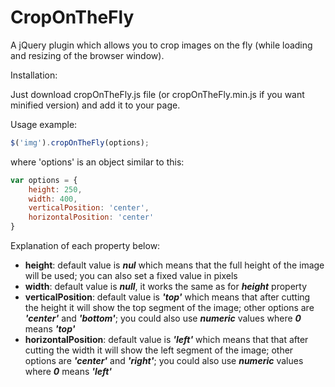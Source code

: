 CropOnTheFly
============

A jQuery plugin which allows you to crop images on the fly (while loading and resizing of the browser window).

Installation:

Just download cropOnTheFly.js file (or cropOnTheFly.min.js if you want minified version) and add it to your page.

Usage example:

```javascript
$('img').cropOnTheFly(options);
```

where 'options' is an object similar to this:

```javascript
var options = {
    height: 250,
    width: 400,
    verticalPosition: 'center',
    horizontalPosition: 'center'
}
```

Explanation of each property below:

* **height**: default value is _**nul**_ which means that the full height of the image will be used; you can also set a fixed value in pixels
* **width**: default value is _**null**_, it works the same as for _**height**_ property
* **verticalPosition**: default value is _**'top'**_ which means that after cutting the height it will show the top segment of the image; other options are _**'center'**_ and _**'bottom'**_; you could also use _**numeric**_ values where _**0**_ means _**'top'**_
* **horizontalPosition**: default value is _**'left'**_ which means that that after cutting the width it will show the left segment of the image; other options are _**'center'**_ and _**'right'**_; you could also use _**numeric**_ values where _**0**_ means _**'left'**_
